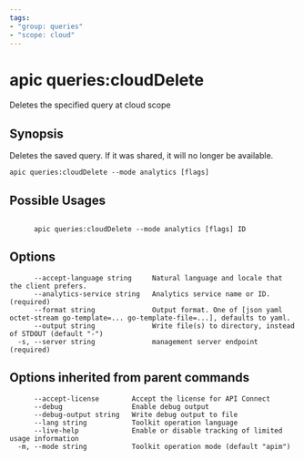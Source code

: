 ```yaml
---
tags:
- "group: queries"
- "scope: cloud"
---
```

# apic queries:cloudDelete

Deletes the specified query at cloud scope

## Synopsis

Deletes the saved query. If it was shared, it will no longer be available.

```
apic queries:cloudDelete --mode analytics [flags]
```

## Possible Usages

```

      apic queries:cloudDelete --mode analytics [flags] ID

```

## Options

```
      --accept-language string     Natural language and locale that the client prefers.
      --analytics-service string   Analytics service name or ID. (required)
      --format string              Output format. One of [json yaml octet-stream go-template=... go-template-file=...], defaults to yaml.
      --output string              Write file(s) to directory, instead of STDOUT (default "-")
  -s, --server string              management server endpoint (required)
```

## Options inherited from parent commands

```
      --accept-license        Accept the license for API Connect
      --debug                 Enable debug output
      --debug-output string   Write debug output to file
      --lang string           Toolkit operation language
      --live-help             Enable or disable tracking of limited usage information
  -m, --mode string           Toolkit operation mode (default "apim")
```
